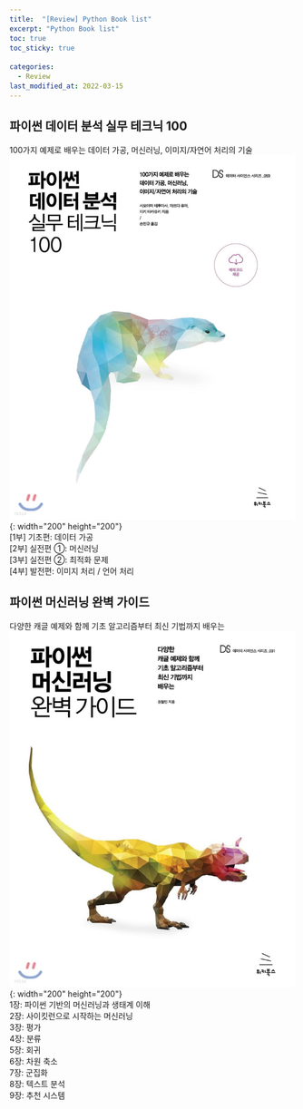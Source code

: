 ```yaml
---
title:  "[Review] Python Book list"
excerpt: "Python Book list"
toc: true
toc_sticky: true

categories:
  - Review
last_modified_at: 2022-03-15
---
```


## 파이썬 데이터 분석 실무 테크닉 100
  100가지 예제로 배우는 데이터 가공, 머신러닝, 이미지/자연어 처리의 기술 <br>
  ![pyda100](/img/book1.jpg){: width="200" height="200"}
  <br>
  [1부] 기초편: 데이터 가공 <br>
  [2부] 실전편 ①: 머신러닝 <br>
  [3부] 실전편 ②: 최적화 문제 <br>
  [4부] 발전편: 이미지 처리 / 언어 처리 <br>

## 파이썬 머신러닝 완벽 가이드
  다양한 캐글 예제와 함께 기초 알고리즘부터 최신 기법까지 배우는 <br>
  ![pyda100](/img/book2.jpg){: width="200" height="200"}
  <br>
  1장: 파이썬 기반의 머신러닝과 생태계 이해 <br>
  2장: 사이킷런으로 시작하는 머신러닝 <br>
  3장: 평가 <br>
  4장: 분류 <br>
  5장: 회귀 <br>
  6장: 차원 축소 <br>
  7장: 군집화 <br>
  8장: 텍스트 분석 <br>
  9장: 추천 시스템 <br>